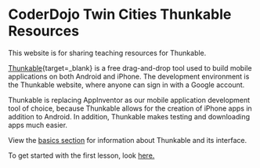 # CoderDojo Twin Cities Thunkable Resources

This website is for sharing teaching resources for Thunkable.

[Thunkable](https://thunkable.com/#/){target=_blank} is a free drag-and-drop tool used to build mobile applications on both Android and iPhone. The development environment is the Thunkable website, where anyone can sign in with a Google account.

Thunkable is replacing AppInventor as our mobile application development tool of choice, because Thunkable allows for the creation of iPhone apps in addition to Android. In addition, Thunkable makes testing and downloading apps much easier.

View the [basics section](basics/basics-intro.md) for information about Thunkable and its interface.

To get started with the first lesson, look [here.](lesson01/l01-01-intro.md)